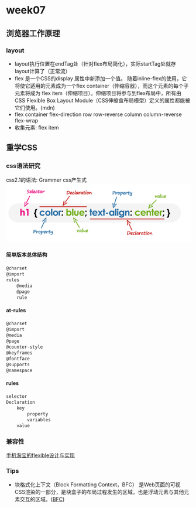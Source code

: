 # week07

## 浏览器工作原理

### layout

* layout执行位置在endTag处（针对flex布局简化），实际startTag处就存layout计算了（正常流）
* flex 是一个CSS的display 属性中新添加一个值。 随着inline-flex的使用，它将使它适用的元素成为一个flex container（伸缩容器），而这个元素的每个子元素将成为 flex item（伸缩项目）。伸缩项目将参与到flex布局中，所有由CSS Flexible Box Layout Module（CSS伸缩盒布局模型）定义的属性都能被它们使用。(mdn)
* flex container
    flex-direction
        row
        row-reverse
        column
        column-reverse
    flex-wrap
* 收集元素: flex item


## 重学CSS

### css语法研究

css2.1的语法:
Grammer css产生式
![alt 属性文本](./Css-Syntax.png)

#### 简单版本总体结构

    @charset
    @import
    rules
        @media
        @page
        rule

#### at-rules

    @charset
    @import
    @media
    @page
    @counter-style
    @keyframes
    @fontface
    @supports
    @namespace

#### rules

    selector
    Declaration
        key
            property
            variables
        value

### 兼容性

[手机淘宝的flexible设计与实现](http://www.html-js.com/article/2402)

### Tips

* 块格式化上下文（Block Formatting Context，BFC） 是Web页面的可视CSS渲染的一部分，是块盒子的布局过程发生的区域，也是浮动元素与其他元素交互的区域。([BFC](https://developer.mozilla.org/zh-CN/docs/Web/Guide/CSS/Block_formatting_context))
